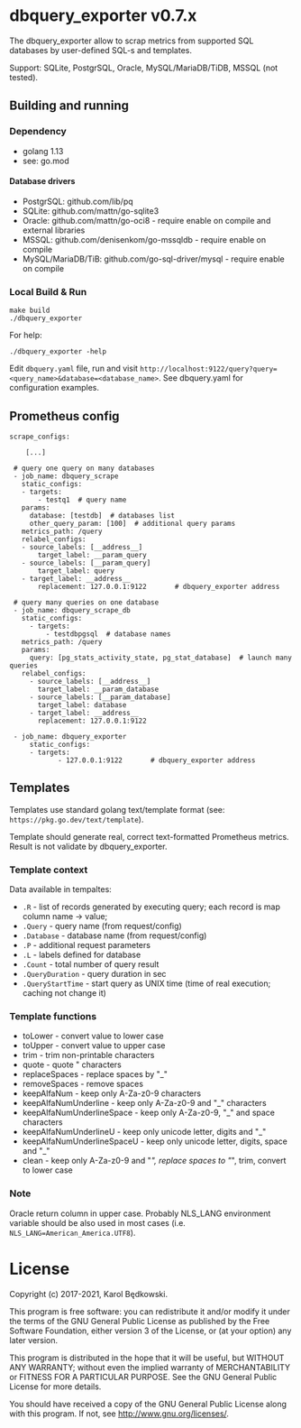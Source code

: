 # dbquery_exporter v0.7.x

The dbquery_exporter allow to scrap metrics from supported SQL databases by user-defined SQL-s
and templates.

Support: SQLite, PostgrSQL, Oracle, MySQL/MariaDB/TiDB, MSSQL (not tested).


## Building and running

### Dependency

* golang 1.13
* see: go.mod

#### Database drivers
* PostgrSQL: github.com/lib/pq
* SQLite: github.com/mattn/go-sqlite3
* Oracle: github.com/mattn/go-oci8 - require enable on compile and external libraries
* MSSQL: github.com/denisenkom/go-mssqldb - require enable on compile
* MySQL/MariaDB/TiB: github.com/go-sql-driver/mysql - require enable on compile


### Local Build & Run

    make build
    ./dbquery_exporter

For help:

    ./dbquery_exporter -help

Edit `dbquery.yaml` file, run and visit `http://localhost:9122/query?query=<query_name>&database=<database_name>`.
See dbquery.yaml for configuration examples.

## Prometheus config

    scrape_configs:

        [...]

     # query one query on many databases
     - job_name: dbquery_scrape
       static_configs:
       - targets:
           - testq1  # query name
       params:
         database: [testdb]  # databases list
         other_query_param: [100]  # additional query params
       metrics_path: /query
       relabel_configs:
       - source_labels: [__address__]
           target_label: __param_query
       - source_labels: [__param_query]
           target_label: query
       - target_label: __address__
           replacement: 127.0.0.1:9122       # dbquery_exporter address

     # query many queries on one database
     - job_name: dbquery_scrape_db
       static_configs:
         - targets:
             - testdbpgsql  # database names
       metrics_path: /query
       params:
         query: [pg_stats_activity_state, pg_stat_database]  # launch many queries
       relabel_configs:
         - source_labels: [__address__]
           target_label: __param_database
         - source_labels: [__param_database]
           target_label: database
         - target_label: __address__
           replacement: 127.0.0.1:9122

     - job_name: dbquery_exporter
         static_configs:
         - targets:
                - 127.0.0.1:9122       # dbquery_exporter address


## Templates

Templates use standard golang text/template format (see: `https://pkg.go.dev/text/template`).

Template should generate real, correct text-formatted Prometheus metrics. Result is
not validate by dbquery_exporter.


### Template context

Data available in tempaltes:

* `.R` - list of records generated by executing query; each record is map
  column name -> value;
* `.Query` - query name (from request/config)
* `.Database` - database name (from request/config)
* `.P` - additional request parameters
* `.L` - labels defined for database
* `.Count` - total number of query result
* `.QueryDuration` - query duration in sec
* `.QueryStartTime` - start query as UNIX time (time of real execution; caching not
  change it)


### Template functions

* toLower - convert value to lower case
* toUpper - convert value to upper case
* trim - trim non-printable characters
* quote - quote " characters
* replaceSpaces - replace spaces by "_"
* removeSpaces - remove spaces
* keepAlfaNum - keep only A-Za-z0-9 characters
* keepAlfaNumUnderline - keep only A-Za-z0-9 and "_" characters
* keepAlfaNumUnderlineSpace - keep only A-Za-z0-9, "_" and space characters
* keepAlfaNumUnderlineU - keep only unicode letter, digits and "_"
* keepAlfaNumUnderlineSpaceU - keep only unicode letter, digits, space and "_"
* clean - keep only A-Za-z0-9 and "_", replace spaces to "_", trim, convert to lower case

### Note

Oracle return column in upper case. Probably NLS_LANG environment variable should be also used in most cases (i.e. `NLS_LANG=American_America.UTF8`).



# License
Copyright (c) 2017-2021, Karol Będkowski.

This program is free software: you can redistribute it and/or modify
it under the terms of the GNU General Public License as published by
the Free Software Foundation, either version 3 of the License, or
(at your option) any later version.

This program is distributed in the hope that it will be useful,
but WITHOUT ANY WARRANTY; without even the implied warranty of
MERCHANTABILITY or FITNESS FOR A PARTICULAR PURPOSE.  See the
GNU General Public License for more details.

You should have received a copy of the GNU General Public License
along with this program.  If not, see <http://www.gnu.org/licenses/>.
